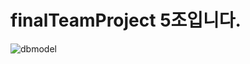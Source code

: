 # finalTeamProject 5조입니다.
![dbmodel](https://user-images.githubusercontent.com/91384430/169803331-74ac5247-7cdb-4a5c-a77b-66d2b281d611.JPG)




